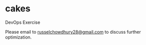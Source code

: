 # cakes

DevOps Exercise

Please email to russelchowdhury28@gmail.com to discuss further optimization.

